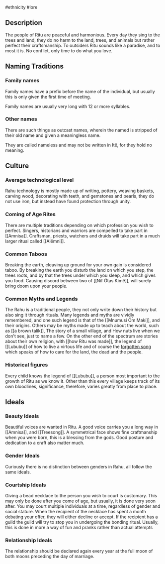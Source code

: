 #ethnicity #lore 
## Description
The people of Ritu are peaceful and harmonious. Every day they sing to the trees and land, they do no harm to the land, trees, and animals but rather perfect their craftsmanship. 
 To outsiders Ritu sounds like a paradise, and to most it is. No conflict, only time to do what you love.
## Naming Traditions
### Family names
Family names have a prefix before the name of the individual, but usually this is only given the first time of meeting.
 
Family names are usually very long with 12 or more syllables.
### Other names
There are such things as outcast names, wherein the named is stripped of their old name and given a meaningless name.
 
They are called nameless and may not be written in Itë, for they hold no meaning.
## Culture
### Average technological level
Rahu technology is mostly made up of writing, pottery, weaving baskets, carving wood, decorating with teeth, and gemstones and pearls, they do not use iron, but instead have found protection through unity.
### Coming of Age Rites
There are multiple traditions depending on which profession you wish to perfect. Singers, historians and warriors are compelled to take part in [[Amnisa]].
Craftsman, priests, watchers and druids will take part in a much larger ritual called [[Alëmni]].
### Common Taboos
Breaking the earth, cleaving up ground for your own gain is considered taboo. By breaking the earth you disturb the land on which you step, the trees roots, and by that the trees under which you sleep, and which gives you food.
Causing discord between two of [[Nif Ötas Kimë]], will surely bring doom upon your people.
### Common Myths and Legends
The Rahu is a traditional people, they not only write down their history but also sing it through rituals.
Many legends and myths are vividly remembered, and one such legend is that of the [[Mnumusi Öm Maki]], and their origins. Others may be myths made up to teach about the world, such as [[a brown talik]], The story of a small village, and How nuts live when we don't see, just to name a few.
On the other end of the spectrum are stories about their own religion, with [[how Ritu was made]], the legend of [[Lububu]] of how to live a virtous life and of course the [forgotten song](Numen.md) which speaks of how to care for the land, the dead and the people.
### Historical figures
Every child knows the legend of [[Lububu]], a person most important to the growth of Ritu as we know it.
Other than this every village keeps track of its own bloodlines, significance, therefore, varies greatly from place to place.
## Ideals
### Beauty Ideals
Beautiful voices are wanted in Ritu. A good voice carries you a long way in [[Amnisa]], and [[Treesong]]. A symmetrical face shows fine craftmanship when you were born, this is a blessing from the gods. Good posture and dedication to a craft also matter much.
### Gender Ideals
Curiously there is no distinction between genders in Rahu, all follow the same ideals.
### Courtship Ideals
Giving a bead necklace to the person you wish to court is customary. This may only be done after you come of age, but usually, it is done very soon after. 
You may court multiple individuals at a time, regardless of gender and social stature.
When the recipient of the necklace has spent a month debating your offer, they will either decline or accept. 
If the recipient has a guild the guild will try to stop you in undergoing the bonding ritual. Usually, this is done in more a way of fun and pranks rather than actual attempts
### Relationship Ideals
The relationship should be declared again every year at the full moon of both moons preceding the day of marriage.